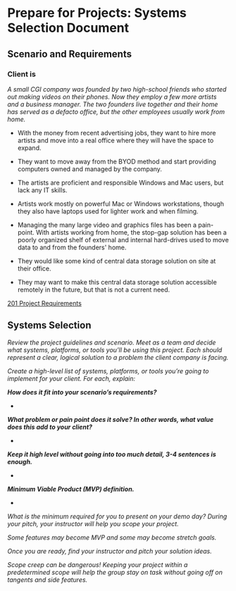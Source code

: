# Prepare for Projects: Systems Selection Document

## Scenario and Requirements

### Client is

*A small CGI company was founded by two high-school friends who started out making videos on their phones. Now they employ a few more artists and a business manager. The two founders live together and their home has served as a defacto office, but the other employees usually work from home.*

* With the money from recent advertising jobs, they want to hire more artists and move into a real office where they will have the space to
  expand.

* They want to move away from the BYOD method and start providing computers owned and managed by the company.

* The artists are proficient and responsible Windows and Mac users, but lack any IT skills.

* Artists work mostly on powerful Mac or Windows workstations, though they also have laptops used for lighter work
  and when filming.

* Managing the many large video and graphics files has been a pain-point. With artists working from home, the
  stop-gap solution has been a poorly organized shelf of external and internal hard-drives used to move data to and
  from the founders' home.

* They would like some kind of central data storage solution on site at their office.

* They may want to make this central data storage solution accessible remotely in the future, but that is not a current need.

[201 Project Requirements](https://codefellows.github.io/seattle-ops-201d8/class-15/project-requirements.html)

## Systems Selection

*Review the project guidelines and scenario. Meet as a team and decide what systems, platforms, or tools you’ll be using this project. Each should represent a clear, logical solution to a problem the client company is facing.*

*Create a high-level list of systems, platforms, or tools you’re going to implement for your client. For each, explain:*

***How does it fit into your scenario’s requirements?***

*

***What problem or pain point does it solve? In other words, what value does this add to your client?***

*

***Keep it high level without going into too much detail, 3-4 sentences is enough.***

*

***Minimum Viable Product (MVP) definition.***

*

*What is the minimum required for you to present on your demo day?
During your pitch, your instructor will help you scope your project.*

*Some features may become MVP and some may become stretch goals.*

*Once you are ready, find your instructor and pitch your solution ideas.*

*Scope creep can be dangerous! Keeping your project within a predetermined scope will help the group stay on task without going off on tangents and side features.*
